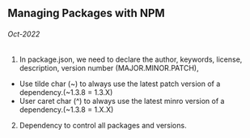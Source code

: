 ## Managing Packages with NPM

###### Oct-2022

1. In package.json, we need to declare the author, keywords, license, description, version number (MAJOR.MINOR.PATCH),
- Use tilde char (~) to always use the latest patch version of a dependency.(~1.3.8 = 1.3.X)
- User caret char (^) to always use the latest minro version of a dependency.(~1.3.8 = 1.X.X)
2. Dependency to control all packages and versions.